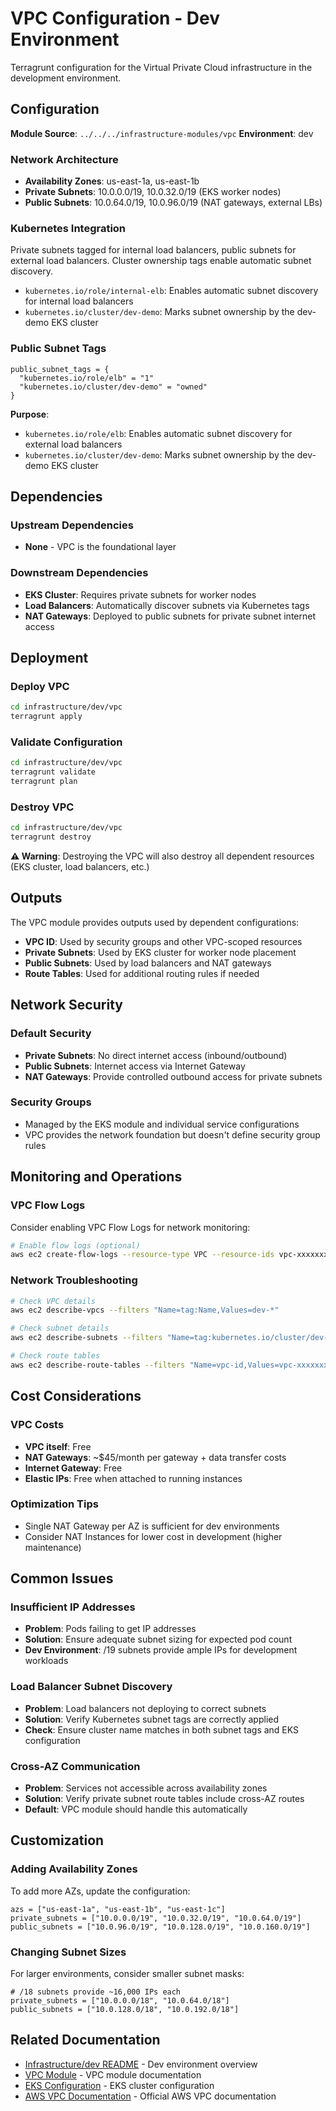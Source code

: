 # VPC Configuration - Dev Environment

Terragrunt configuration for the Virtual Private Cloud infrastructure in the development environment.

## Configuration

**Module Source**: `../../../infrastructure-modules/vpc`
**Environment**: dev

### Network Architecture
- **Availability Zones**: us-east-1a, us-east-1b
- **Private Subnets**: 10.0.0.0/19, 10.0.32.0/19 (EKS worker nodes)
- **Public Subnets**: 10.0.64.0/19, 10.0.96.0/19 (NAT gateways, external LBs)

### Kubernetes Integration
Private subnets tagged for internal load balancers, public subnets for external load balancers. Cluster ownership tags enable automatic subnet discovery.
- `kubernetes.io/role/internal-elb`: Enables automatic subnet discovery for internal load balancers
- `kubernetes.io/cluster/dev-demo`: Marks subnet ownership by the dev-demo EKS cluster

### Public Subnet Tags
```hcl
public_subnet_tags = {
  "kubernetes.io/role/elb" = "1"
  "kubernetes.io/cluster/dev-demo" = "owned"
}
```

**Purpose**:
- `kubernetes.io/role/elb`: Enables automatic subnet discovery for external load balancers
- `kubernetes.io/cluster/dev-demo`: Marks subnet ownership by the dev-demo EKS cluster

## Dependencies

### Upstream Dependencies
- **None** - VPC is the foundational layer

### Downstream Dependencies
- **EKS Cluster**: Requires private subnets for worker nodes
- **Load Balancers**: Automatically discover subnets via Kubernetes tags
- **NAT Gateways**: Deployed to public subnets for private subnet internet access

## Deployment

### Deploy VPC
```bash
cd infrastructure/dev/vpc
terragrunt apply
```

### Validate Configuration
```bash
cd infrastructure/dev/vpc
terragrunt validate
terragrunt plan
```

### Destroy VPC
```bash
cd infrastructure/dev/vpc
terragrunt destroy
```

**⚠️ Warning**: Destroying the VPC will also destroy all dependent resources (EKS cluster, load balancers, etc.)

## Outputs

The VPC module provides outputs used by dependent configurations:

- **VPC ID**: Used by security groups and other VPC-scoped resources
- **Private Subnets**: Used by EKS cluster for worker node placement
- **Public Subnets**: Used by load balancers and NAT gateways
- **Route Tables**: Used for additional routing rules if needed

## Network Security

### Default Security
- **Private Subnets**: No direct internet access (inbound/outbound)
- **Public Subnets**: Internet access via Internet Gateway
- **NAT Gateways**: Provide controlled outbound access for private subnets

### Security Groups
- Managed by the EKS module and individual service configurations
- VPC provides the network foundation but doesn't define security group rules

## Monitoring and Operations

### VPC Flow Logs
Consider enabling VPC Flow Logs for network monitoring:
```bash
# Enable flow logs (optional)
aws ec2 create-flow-logs --resource-type VPC --resource-ids vpc-xxxxxxxx --traffic-type ALL
```

### Network Troubleshooting
```bash
# Check VPC details
aws ec2 describe-vpcs --filters "Name=tag:Name,Values=dev-*"

# Check subnet details
aws ec2 describe-subnets --filters "Name=tag:kubernetes.io/cluster/dev-demo,Values=owned"

# Check route tables
aws ec2 describe-route-tables --filters "Name=vpc-id,Values=vpc-xxxxxxxx"
```

## Cost Considerations

### VPC Costs
- **VPC itself**: Free
- **NAT Gateways**: ~$45/month per gateway + data transfer costs
- **Internet Gateway**: Free
- **Elastic IPs**: Free when attached to running instances

### Optimization Tips
- Single NAT Gateway per AZ is sufficient for dev environments
- Consider NAT Instances for lower cost in development (higher maintenance)

## Common Issues

### Insufficient IP Addresses
- **Problem**: Pods failing to get IP addresses
- **Solution**: Ensure adequate subnet sizing for expected pod count
- **Dev Environment**: /19 subnets provide ample IPs for development workloads

### Load Balancer Subnet Discovery
- **Problem**: Load balancers not deploying to correct subnets
- **Solution**: Verify Kubernetes subnet tags are correctly applied
- **Check**: Ensure cluster name matches in both subnet tags and EKS configuration

### Cross-AZ Communication
- **Problem**: Services not accessible across availability zones
- **Solution**: Verify private subnet route tables include cross-AZ routes
- **Default**: VPC module should handle this automatically

## Customization

### Adding Availability Zones
To add more AZs, update the configuration:
```hcl
azs = ["us-east-1a", "us-east-1b", "us-east-1c"]
private_subnets = ["10.0.0.0/19", "10.0.32.0/19", "10.0.64.0/19"]
public_subnets = ["10.0.96.0/19", "10.0.128.0/19", "10.0.160.0/19"]
```

### Changing Subnet Sizes
For larger environments, consider smaller subnet masks:
```hcl
# /18 subnets provide ~16,000 IPs each
private_subnets = ["10.0.0.0/18", "10.0.64.0/18"]
public_subnets = ["10.0.128.0/18", "10.0.192.0/18"]
```

## Related Documentation

- [Infrastructure/dev README](../README.md) - Dev environment overview
- [VPC Module](../../../infrastructure-modules/vpc/README.md) - VPC module documentation
- [EKS Configuration](../eks/README.md) - EKS cluster configuration
- [AWS VPC Documentation](https://docs.aws.amazon.com/vpc/) - Official AWS VPC documentation
